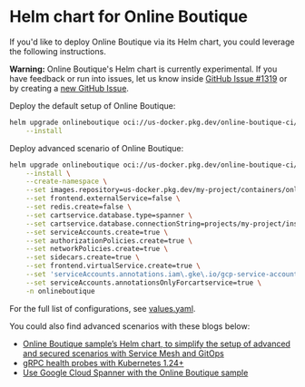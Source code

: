 # Helm chart for Online Boutique

If you'd like to deploy Online Boutique via its Helm chart, you could leverage the following instructions.

**Warning:** Online Boutique's Helm chart is currently experimental. If you have feedback or run into issues, let us know inside [GitHub Issue #1319](https://github.com/GoogleCloudPlatform/microservices-demo/issues/1319) or by creating a [new GitHub Issue](https://github.com/GoogleCloudPlatform/microservices-demo/issues/new/choose).

Deploy the default setup of Online Boutique:
```sh
helm upgrade onlineboutique oci://us-docker.pkg.dev/online-boutique-ci/charts/onlineboutique \
    --install
```

Deploy advanced scenario of Online Boutique:
```sh
helm upgrade onlineboutique oci://us-docker.pkg.dev/online-boutique-ci/charts/onlineboutique \
    --install \
    --create-namespace \
    --set images.repository=us-docker.pkg.dev/my-project/containers/onlineboutique \
    --set frontend.externalService=false \
    --set redis.create=false \
    --set cartservice.database.type=spanner \
    --set cartservice.database.connectionString=projects/my-project/instances/onlineboutique/databases/carts \
    --set serviceAccounts.create=true \
    --set authorizationPolicies.create=true \
    --set networkPolicies.create=true \
    --set sidecars.create=true \
    --set frontend.virtualService.create=true \
    --set 'serviceAccounts.annotations.iam\.gke\.io/gcp-service-account=spanner-db-user@my-project.iam.gserviceaccount.com' \
    --set serviceAccounts.annotationsOnlyForcartservice=true \
    -n onlineboutique
```

For the full list of configurations, see [values.yaml](./values.yaml).

You could also find advanced scenarios with these blogs below:
- [Online Boutique sample’s Helm chart, to simplify the setup of advanced and secured scenarios with Service Mesh and GitOps](https://medium.com/google-cloud/246119e46d53)
- [gRPC health probes with Kubernetes 1.24+](https://medium.com/google-cloud/b5bd26253a4c)
- [Use Google Cloud Spanner with the Online Boutique sample](https://medium.com/google-cloud/f7248e077339)